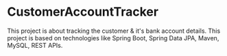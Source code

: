 # CustomerAccountTracker
This project is about tracking the customer &amp; it's bank account details. This project is based on technologies like Spring Boot, Spring Data JPA, Maven, MySQL, REST APIs.
